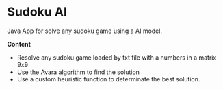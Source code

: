 # Sudoku AI

Java App for solve any sudoku game using a AI model.

**Content**

- Resolve any sudoku game loaded by txt file with a numbers in a matrix 9x9
- Use the Avara algorithm to find the solution
- Use a custom heuristic function to determinate the best solution.
